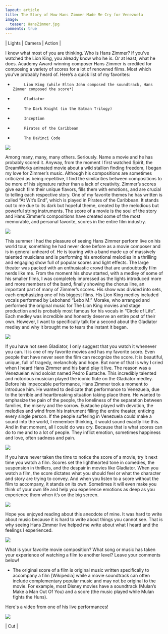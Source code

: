 ```yaml
---
layout: article
title: The Story of How Hans Zimmer Made Me Cry for Venezuela
image:
  teaser: HansZimmer.jpg
comments: true
---
```


<p class="tagline">
    &#124;  Lights  &#124;  Camera  &#124;  Action  &#124;
</p>

I know what most of you are thinking. Who is Hans Zimmer? If you’ve watched the Lion King, you already know who he is. Or at least, what he does. Academy Award-winning composer Hans Zimmer is credited for composing a variety of scores for a lot of renowned films. Most which you’ve probably heard of. Here’s a quick list of my favorites:
-          Lion King (while Elton John composed the soundtrack, Hans Zimmer composed the score*)
-          Gladiator
-          The Dark Knight (in the Batman Trilogy)
-          Inception
-          Pirates of the Caribbean
-          The DaVinci Code

<img class="img-center" src="/images/HansZimmerGif7.gif"/>

Among many, many, many others. Seriously. Name a movie and he has probably scored it.
Anyway, from the moment I first watched Spirit, the DreamWorks animated movie about a wild stallion finding freedom, I began my love for Zimmer’s music. Although his compositions are sometimes criticized as being repetitive, I find the similarities between compositions to be more of his signature rather than a lack of creativity. Zimmer’s scores give each film their unique flavors, fills them with emotions, and are crucial to telling each respective story. One of my favorite themes he has written is called “At Wit’s End”, which is played in Pirates of the Caribbean. It stands out to me due to its dark but hopeful theme, created by the melodious but powerful string instruments. The score of a movie is the soul of the story and Hans Zimmer’s compositions have created some of the most memorable, and personal favorite, scores in the entire film industry.

<img class="img-center" src="/images/HansZimmer1.JPG"/>

This summer I had the pleasure of seeing Hans Zimmer perform live on his world tour, something he had never done before as a movie composer and is in general unheard of. He is touring with a band made up of massively talented musicians and is performing his emotional melodies in a thrilling and engaging show full of popular scores and light effects. The large theater was packed with an enthusiastic crowd that are undoubtedly film nerds like me. From the moment his show started, with a medley of some of his smaller films, I was completely impressed as the lights introduced more and more members of the band, finally showing the chorus line, an important part of many of Zimmer’s scores. His show was divided into sets, each emphasizing one of his biggest films. His Lion King medley included vocals performed by Lebohand “Lebo M.” Morake, who arranged and performed the original music for The Lion King movies and stage production and is probably most famous for his vocals in “Circle of Life”. Each medley was incredible and honestly deserve an entire post of their own. However, I want to specifically talk for a second about the Gladiator medley and why it brought me to tears the instant it began.

<img class="img-center" src="/images/HansZimmer4.JPG"/>

If you have not seen Gladiator, I only suggest that you watch it whenever you can. It is one of my favorite movies and has my favorite score. Even people that have never seen the film can recognize the score. It is beautiful, unique, full of tragedy, melancholy and hope. But none of that is why I cried when I heard Hans Zimmer and his band play it live. The reason was a Venezuelan wind soloist named Pedro Eustache. This incredibly talented and notorious musician played the iconic flute on the Gladiator medley. Before his impeccable performance, Hans Zimmer took a moment to introduce him. He wanted to dedicate that performance to Venezuela, due to the terrible and heartbreaking situation taking place there. He wanted to emphasize the pain of the people, the loneliness of the separation between families, the misery and the sorrow.  Eustache played with devotion, the melodies and wind from his instrument filling the entire theater, enticing every single person. If the people suffering in Venezuela could make a sound into the world, I remember thinking, it would sound exactly like this. And in that moment, all I could do was cry. Because that is what scores can do to me and to a lot of people. They inflict emotion, sometimes happiness and love, often sadness and pain. 

<img class="img-center" src="/images/HansZimmerGif8.gif"/>

If you have never taken the time to notice the score of a movie, try it next time you watch a film. Scores set the lighthearted tone in comedies, the suspension in thrillers, and the despair in movies like Gladiator. When you watch a film, the score dictates what you should feel or what the character and story are trying to convey. And when you listen to a score without the film to accompany, it stands on its own. Sometimes it will even make you think of your own life and help you experience emotions as deep as you experience them when it’s on the big screen.

<img class="img-center" src="/images/HansZimmerGif9.gif"/>

Hope you enjoyed reading about this anecdote of mine. It was hard to write about music because it is hard to write about things you cannot see. That is why seeing Hans Zimmer live helped me write about what I heard and the feelings I experienced.

<img class="img-center" src="/images/HansZimmerGif10.gif"/>

What is your favorite movie composition? What song or music has taken your experience of watching a film to another level? Leave your comments below!
* The original score of a film is original music written specifically to accompany a film [Wikipedia] while a movie soundtrack can often include complementary popular music and may not be original to the movie. For example, most Disney movies have a soundtrack (Mulan’s Make a Man Out Of You) and a score (the music played while Mulan fights the Huns).

Here's a video from one of his live performances!

<img class="img-center" src="/images/HansZimmerGif11.gif"/>

<p class="tagline">
    &#124;   Cut   &#124;
</p>
